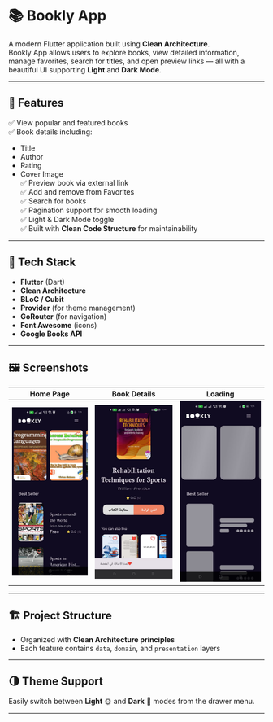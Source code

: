 # 📚 Bookly App

A modern Flutter application built using **Clean Architecture**.  
Bookly App allows users to explore books, view detailed information, manage favorites, search for titles, and open preview links — all with a beautiful UI supporting **Light** and **Dark Mode**.

---

## 🚀 Features

✅ View popular and featured books  
✅ Book details including:
- Title
- Author
- Rating
- Cover Image  
  ✅ Preview book via external link  
  ✅ Add and remove from Favorites  
  ✅ Search for books  
  ✅ Pagination support for smooth loading  
  ✅ Light & Dark Mode toggle  
  ✅ Built with **Clean Code Structure** for maintainability

---

## 🧠 Tech Stack

- **Flutter** (Dart)
- **Clean Architecture**
- **BLoC / Cubit**
- **Provider** (for theme management)
- **GoRouter** (for navigation)
- **Font Awesome** (icons)
- **Google Books API**

---

## 🖼️ Screenshots

| Home Page | Book Details | Loading |
|------------|---------------|----------|
| ![Home](assets/images/home_page.jpeg) | ![Details](assets/images/detail.jpeg) | ![Loading](assets/images/loading.jpeg) |

---

## 🏗️ Project Structure


- Organized with **Clean Architecture principles**
- Each feature contains `data`, `domain`, and `presentation` layers

---

## 🌗 Theme Support

Easily switch between **Light** 🌞 and **Dark** 🌙 modes from the drawer menu.

---



